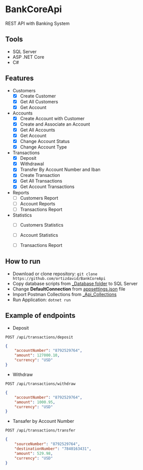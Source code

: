 # BankCoreApi
REST API with Banking System


## Tools
- SQL Server 
- ASP .NET Core
- C# 


## Features
- Customers
    - [x] Create Customer
    - [x] Get All Customers
    - [x] Get Account
- Accounts
    - [x] Create Account with Customer
    - [x] Create and Associate an Account
    - [x] Get All Accounts
    - [x] Get Account
    - [x] Change Account Status
    - [x] Change Account Type
- Transactions
    - [x] Deposit
    - [x] Withdrawal
    - [x] Transfer By Account Number and Iban
    - [x] Create Transaction
    - [x] Get All Transactions
    - [x] Get Account Transactions
- Reports
    - [ ] Customers Report
    - [ ] Account Reports
    - [ ] Transactions Report
- Statistics
    - [ ] Customers Statistics
    - [ ] Account Statistics
    - [ ] Transactions Report


## How to run
- Download or clone repository: `git clone https://github.com/ortizdavid/BankCoreApi`
- Copy database scripts from [_Database folder](_Database) to SQL Server
- Change **__DefaultConnection__** from [appsettings.json](appsettings.json) file
- Import Postman Collections from [_Api_Collections](_Api_Colletions)
- Run Application: `dotnet run`


## Example of endpoints

- Deposit
```
POST /api/transactions/deposit
```

```json
{
    "accountNumber": "8792529764",
    "amount": 127000.10,
    "currency": "USD"
}
```

- Withdraw
```http
POST /api/transactions/withdraw
```
```json
{
    "accountNumber": "8792529764",
    "amount": 1000.95,
    "currency": "USD"
}
```

- Tansafer by Account Number
```http
POST /api/transactions/transfer
```
```json
{
    "sourceNumber": "8792529764",
    "destinationNumber": "7840163431",
    "amount": 529.98,
    "currency": "USD"
}
```
